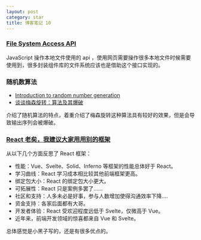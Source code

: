 ```yaml
---
layout: post
category: star
title: 博客笔记 10
---
```


### [File System Access API](https://developer.mozilla.org/en-US/docs/Web/API/File_System_Access_API)

JavaScript 操作本地文件使用的 api ，使用网页需要操作很多本地文件时候需要使用到，很多封装组件库的文件系统应该也是借助这个接口实现的。

### 随机数算法

- [Introduction to random number generation](https://www.learncpp.com/cpp-tutorial/introduction-to-random-number-generation/)
- [谈谈梅森旋转：算法及其爆破](https://liam.page/2018/01/12/Mersenne-twister/)

介绍了随机算法的特点，着重介绍了梅森旋转这种算法具有较好的效果，但是会导致输出序列会被爆破。

### [React 老矣，我建议大家用用别的框架](https://www.infoq.cn/article/YZMFbo42uyHdps9WiQif)

从以下几个方面反思了 React 框架：

- 性能：Vue、Svelte、Solid、Inferno 等框架的性能总体好于 React。
- 学习曲线：React 学习成本相比较其他前端框架更高。
- 绑定包大小：React 的绑定包大小更大。
- 可拓展性：React 只是案例多罢了......
- 社区和支持：人多未必是好事，参与人数增加使得沟通效率下降....
- 资金支持：各家后面都有大哥。
- 开发者体验：React 受欢迎程度远低于 Svelte，仅微高于 Vue。
- 近年来，前端开发领域的惊喜都来自 Vue 和 Svelte。

总体感觉是小黑子写的，还是有很多优点的。

